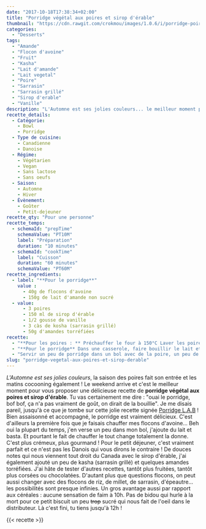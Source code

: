 ```yaml
---
date: "2017-10-18T17:38:34+02:00"
title: "Porridge végétal aux poires et sirop d'érable"
thumbnail: "https://cdn.rawgit.com/crokmou/images/1.0.6/i/porridge-poire-sirop-erable-crokmou-blog-belge-cuisine-voyage-01.jpg"
categories:
  - "Desserts"
tags:
  - "Amande"
  - "Flocon d'avoine"
  - "Fruit"
  - "Kasha"
  - "Lait d'amande"
  - "Lait vegetal"
  - "Poire"
  - "Sarrasin"
  - "Sarrasin grillé"
  - "Sirop d'erable"
  - "Vanille"
description: "L'Automne est ses jolies couleurs... le meilleur moment pour vous proposer une délicieuse recette de porridge végétal aux poires et sirop d'érable."
recette_details:
  - Catégorie:
    - Bowl
    - Porridge
  - Type de cuisine:
    - Canadienne
    - Danoise
  - Régime:
    - Végétarien
    - Vegan
    - Sans lactose
    - Sans oeufs
  - Saison:
    - Automne
    - Hiver
  - Évènement:
    - Goûter
    - Petit-dejeuner
recette_qty: "Pour une personne"
recette_temps:
  - schemaId: "prepTime"
    schemaValue: "PT10M"
    label: "Préparation"
    duration: "10 minutes"
  - schemaId: "cookTime"
    label: "Cuisson"
    duration: "60 minutes"
    schemaValue: "PT60M"
recette_ingredients:
  - label: "**Pour le porridge**"
    value :
      - 40g de flocons d'avoine
      - 150g de lait d'amande non sucré
  - value:
      - 3 poires
      - 150 ml de sirop d'érable
      - 1/2 gousse de vanille
      - 3 càs de kosha (sarrasin grillé)
      - 50g d'amandes torréfiées
recette:
  - "**Pour les poires : ** Préchauffer le four à 150°C Laver les poires et les couper en deux. Dans un bol, mélanger le sirop d'érable avec les grains de la gousse de vanille Verser cette préparation dans un plat allant au four. Placer les poires, faces internes, sur le sirop d'érable Mettre à cuire au four environ 1h jusqu'à ce que les poires soient tendres et bien imbibées de sirop."
  - "**Pour le porridge** Dans une casserole, faire bouillir le lait et les flocons d'avoine. Une fois à ébullition, réduire le feu au minimum et laisser cuire tout en mélangeant jusqu'à avoir une bonne consistance assez crémeuse."
  - "Servir un peu de porridge dans un bol avec de la poire, un peu de sirop et quelques graines de sarrasins ainsi que des éclats d'amandes."
slug: "porridge-vegetal-aux-poires-et-sirop-derable"
---
```


_L'Automne est ses jolies couleurs_, la saison des poires fait son entrée et les matins cocooning également ! Le weekend arrive et c'est le meilleur moment pour vous proposer une délicieuse recette de **porridge végétal aux poires et sirop d'érable**. Tu vas certainement me dire : "ouai le porridge, bof bof, ça n'a pas vraiment de goût, on dirait de la bouillie". Je me disais pareil, jusqu'à ce que je tombe sur cette jolie recette signée [Porridge L.A.B](https://porridgelab.com/) ! Bien assaisonné et accompagné, le porridge est vraiment délicieux. C'est d'ailleurs la première fois que je faisais chauffer mes flocons d'avoine... Beh oui la plupart du temps, j'en verse un peu dans mon bol, j'ajoute du lait et basta. Et pourtant le fait de chauffer le tout change totalement la donne. C'est plus crémeux, plus gourmand ! Pour le petit déjeuner, c'est vraiment parfait et ce n'est pas les Danois qui vous dirons le contraire ! De douces notes qui nous viennent tout droit du Canada avec le sirop d'érable, j'ai également ajouté un peu de kasha (sarrasin grillé) et quelques amandes torréfiées. J'ai hâte de tester d'autres recettes, tantôt plus fruitées, tantôt plus corsées ou chocolatées. D'autant plus que questions flocons, on peut aussi changer avec des flocons de riz, de millet, de sarrasin, d'épeautre... les possibilités sont presque infinies. Un gros avantage aussi par rapport aux céréales : aucune sensation de faim à 10h. Pas de bidou qui hurle à la mort pour ce petit biscuit un peu <del>trop</del> sucré qui nous fait de l'oeil dans le distributeur. Là c'est fini, tu tiens jusqu'à 12h !

{{< recette >}}
